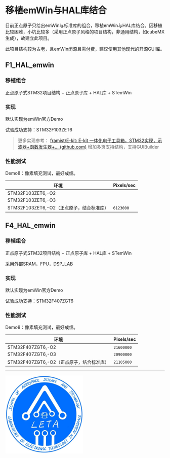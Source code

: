 # 移植emWin与HAL库结合

目前正点原子只给出emWin与标准库的组合，移植emWin与HAL库结合。因移植比较困难，小坑比较多（采用正点原子风格的项目结构，非通用结构，如cubeMX生成），故建立此项目。

此项目结构较为古老，且emWin闭源且需付费，建议使用其他现代的开源GUI库。

## F1_HAL_emwin

### 移植组合

正点原子式STM32项目结构 + 正点原子库 + HAL库 + STemWin

### 实现

默认实现为emWin官方Demo

试验成功支持：STM32F103ZET6

> 更多实现参考： [framist/E-kit: E-kit 一体化电子工具箱，STM32实现，示波器+函数发生器+... (github.com)](https://github.com/framist/E-kit) 增加多页支持结构，支持GUIBuilder

### 性能测试

Demo8：像素填充测试，最好成绩。

| 环境                                      | Pixels/sec |
| ----------------------------------------- | ---------- |
| STM32F103ZET6,-O2                         |            |
| STM32F103ZET6,-O3                         |            |
| STM32F103ZET6,-O2（正点原子，结合标准库） | `6123000`  |


## F4_HAL_emwin
### 移植组合

正点原子式STM32项目结构 + 正点原子库 + HAL库 + STemWin

采用外部SRAM，FPU，DSP_LAB

### 实现

默认实现为emWin官方Demo

试验成功支持：STM32F407ZGT6

### 性能测试

Demo8：像素填充测试，最好成绩。

| 环境                    | Pixels/sec |
| --------------------------- | ---------- |
| STM32F407ZGT6,-O2                         | `21600000` |
| STM32F407ZGT6,-O3                         | `20900000` |
| STM32F407ZGT6,-O2（正点原子，结合标准库） | `21105000` |



---

<img src="README/LETA.jpg" alt="LETA" style="zoom: 24%;" />
